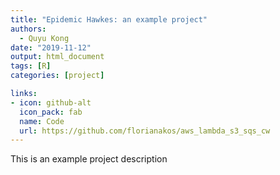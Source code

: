 ```yaml
---
title: "Epidemic Hawkes: an example project"
authors:
  - Quyu Kong
date: "2019-11-12"
output: html_document
tags: [R]
categories: [project]

links:
- icon: github-alt
  icon_pack: fab
  name: Code
  url: https://github.com/florianakos/aws_lambda_s3_sqs_cw
---
```



This is an example project description
